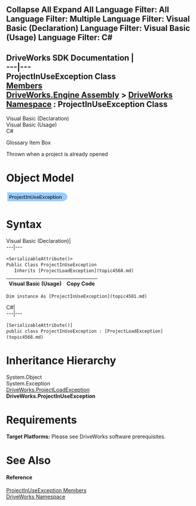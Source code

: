 Collapse All Expand All Language Filter: All  Language Filter: Multiple  Language Filter: Visual Basic (Declaration) Language Filter: Visual Basic (Usage) Language Filter: C#  
---  
DriveWorks SDK Documentation  |   
---|---  
ProjectInUseException Class   
[Members](topic4502.md)   
[DriveWorks.Engine Assembly](topic2156.md) > [DriveWorks Namespace](topic2159.md) : ProjectInUseException Class  
---  
  
Visual Basic (Declaration)    
Visual Basic (Usage)    
C# 

Glossary Item Box

Thrown when a project is already opened 

# Object Model

![](dotnetdiagramimages/image216.png)

# Syntax

Visual Basic (Declaration)|   
---|---  
      
    
    <SerializableAttribute()>
    Public Class ProjectInUseException 
       Inherits [ProjectLoadException](topic4568.md)  
  
Visual Basic (Usage)| Copy Code  
---|---  
      
    
    Dim instance As [ProjectInUseException](topic4501.md)  
  
C#|   
---|---  
      
    
    [SerializableAttribute()]
    public class ProjectInUseException : [ProjectLoadException](topic4568.md)   
  
# Inheritance Hierarchy

System.Object  
System.Exception  
[DriveWorks.ProjectLoadException](topic4568.md)  
**DriveWorks.ProjectInUseException**  


# Requirements

**Target Platforms:** Please see DriveWorks software prerequisites.

# See Also

#### Reference

[ProjectInUseException Members](topic4502.md)   
[DriveWorks Namespace](topic2159.md)


